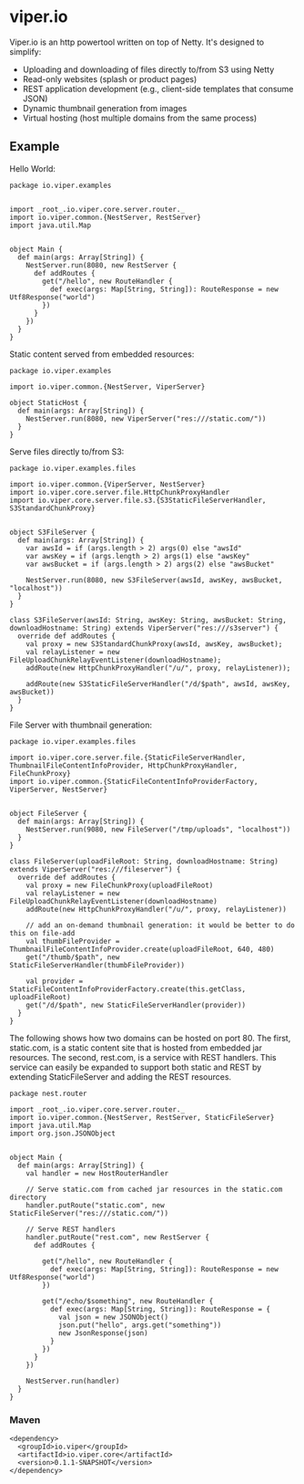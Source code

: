 viper.io
========

Viper.io is an http powertool written on top of Netty.  It's designed to simplify:

* Uploading and downloading of files directly to/from S3 using Netty
* Read-only websites (splash or product pages)
* REST application development (e.g., client-side templates that consume JSON)
* Dynamic thumbnail generation from images
* Virtual hosting (host multiple domains from the same process)

Example
-------

Hello World:

    package io.viper.examples


    import _root_.io.viper.core.server.router._
    import io.viper.common.{NestServer, RestServer}
    import java.util.Map


    object Main {
      def main(args: Array[String]) {
        NestServer.run(8080, new RestServer {
          def addRoutes {
            get("/hello", new RouteHandler {
              def exec(args: Map[String, String]): RouteResponse = new Utf8Response("world")
            })
          }
        })
      }
    }


Static content served from embedded resources:

    package io.viper.examples

    import io.viper.common.{NestServer, ViperServer}

    object StaticHost {
      def main(args: Array[String]) {
        NestServer.run(8080, new ViperServer("res:///static.com/"))
      }
    }


Serve files directly to/from S3:

    package io.viper.examples.files

    import io.viper.common.{ViperServer, NestServer}
    import io.viper.core.server.file.HttpChunkProxyHandler
    import io.viper.core.server.file.s3.{S3StaticFileServerHandler, S3StandardChunkProxy}


    object S3FileServer {
      def main(args: Array[String]) {
        var awsId = if (args.length > 2) args(0) else "awsId"
        var awsKey = if (args.length > 2) args(1) else "awsKey"
        var awsBucket = if (args.length > 2) args(2) else "awsBucket"

        NestServer.run(8080, new S3FileServer(awsId, awsKey, awsBucket, "localhost"))
      }
    }

    class S3FileServer(awsId: String, awsKey: String, awsBucket: String, downloadHostname: String) extends ViperServer("res:///s3server") {
      override def addRoutes {
        val proxy = new S3StandardChunkProxy(awsId, awsKey, awsBucket);
        val relayListener = new FileUploadChunkRelayEventListener(downloadHostname);
        addRoute(new HttpChunkProxyHandler("/u/", proxy, relayListener));

        addRoute(new S3StaticFileServerHandler("/d/$path", awsId, awsKey, awsBucket))
      }
    }


File Server with thumbnail generation:

    package io.viper.examples.files

    import io.viper.core.server.file.{StaticFileServerHandler, ThumbnailFileContentInfoProvider, HttpChunkProxyHandler, FileChunkProxy}
    import io.viper.common.{StaticFileContentInfoProviderFactory, ViperServer, NestServer}


    object FileServer {
      def main(args: Array[String]) {
        NestServer.run(9080, new FileServer("/tmp/uploads", "localhost"))
      }
    }

    class FileServer(uploadFileRoot: String, downloadHostname: String) extends ViperServer("res:///fileserver") {
      override def addRoutes {
        val proxy = new FileChunkProxy(uploadFileRoot)
        val relayListener = new FileUploadChunkRelayEventListener(downloadHostname)
        addRoute(new HttpChunkProxyHandler("/u/", proxy, relayListener))

        // add an on-demand thumbnail generation: it would be better to do this on file-add
        val thumbFileProvider = ThumbnailFileContentInfoProvider.create(uploadFileRoot, 640, 480)
        get("/thumb/$path", new StaticFileServerHandler(thumbFileProvider))

        val provider = StaticFileContentInfoProviderFactory.create(this.getClass, uploadFileRoot)
        get("/d/$path", new StaticFileServerHandler(provider))
      }
    }



The following shows how two domains can be hosted on port 80. The first, static.com, is a static content site that is hosted from embedded jar resources. The second, rest.com, is a service with REST handlers.  This service can easily be expanded to support both static and REST by extending StaticFileServer and adding the REST resources.


    package nest.router

    import _root_.io.viper.core.server.router._
    import io.viper.common.{NestServer, RestServer, StaticFileServer}
    import java.util.Map
    import org.json.JSONObject


    object Main {
      def main(args: Array[String]) {
        val handler = new HostRouterHandler

        // Serve static.com from cached jar resources in the static.com directory
        handler.putRoute("static.com", new StaticFileServer("res:///static.com/"))

        // Serve REST handlers
        handler.putRoute("rest.com", new RestServer {
          def addRoutes {

            get("/hello", new RouteHandler {
              def exec(args: Map[String, String]): RouteResponse = new Utf8Response("world")
            })

            get("/echo/$something", new RouteHandler {
              def exec(args: Map[String, String]): RouteResponse = {
                val json = new JSONObject()
                json.put("hello", args.get("something"))
                new JsonResponse(json)
              }
            })
          }
        })

        NestServer.run(handler)
      }
    }

### Maven

    <dependency>
      <groupId>io.viper</groupId>
      <artifactId>io.viper.core</artifactId>
      <version>0.1.1-SNAPSHOT</version>
    </dependency>
